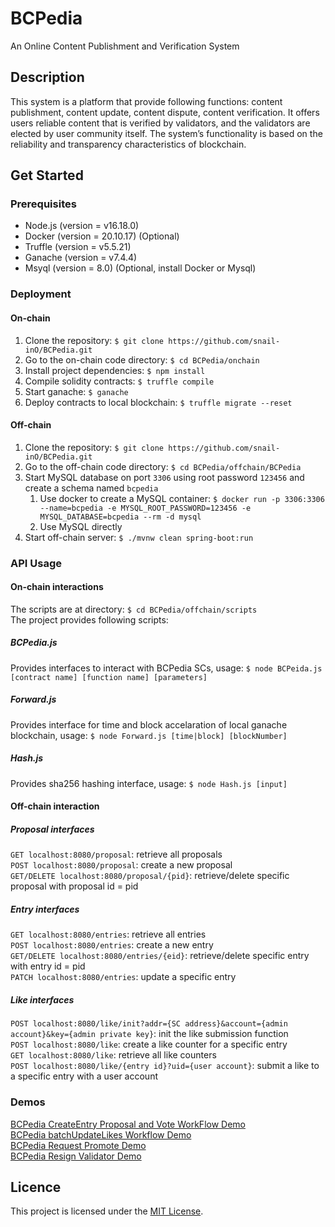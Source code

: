 # BCPedia
An Online Content Publishment and Verification System

## Description
This system is a platform that provide following functions: content publishment, content update, content dispute, content verification. It offers users reliable content that is verified by validators, and the validators are elected by user community itself. The system’s functionality is based on the reliability and transparency characteristics of blockchain.

## Get Started
### Prerequisites
* Node.js (version = v16.18.0)
* Docker (version = 20.10.17) (Optional)
* Truffle (version = v5.5.21)
* Ganache (version = v7.4.4)
* Msyql (version = 8.0) (Optional, install Docker or Mysql)

### Deployment
#### On-chain
1. Clone the repository: `$ git clone https://github.com/snail-inO/BCPedia.git`
2. Go to the on-chain code directory: `$ cd BCPedia/onchain`
3. Install project dependencies: `$ npm install`
4. Compile solidity contracts: `$ truffle compile`
5. Start ganache: `$ ganache`
6. Deploy contracts to local blockchain: `$ truffle migrate --reset`
#### Off-chain
1. Clone the repository: `$ git clone https://github.com/snail-inO/BCPedia.git`
2. Go to the off-chain code directory: `$ cd BCPedia/offchain/BCPedia`
3. Start MySQL database on port `3306` using root password `123456` and create a schema named `bcpedia`
   1. Use docker to create a MySQL container: `$ docker run -p 3306:3306 --name=bcpedia -e MYSQL_ROOT_PASSWORD=123456 -e MYSQL_DATABASE=bcpedia --rm -d mysql`
   2. Use MySQL directly
4. Start off-chain server: `$ ./mvnw clean spring-boot:run`

### API Usage
#### On-chain interactions
The scripts are at directory: `$ cd BCPedia/offchain/scripts`\
The project provides following scripts:

##### BCPedia.js
Provides interfaces to interact with BCPedia SCs, usage: `$ node BCPeida.js [contract name] [function name] [parameters]`

##### Forward.js
Provides interface for time and block accelaration of local ganache blockchain, usage: `$ node Forward.js [time|block] [blockNumber]`

##### Hash.js
Provides sha256 hashing interface, usage: `$ node Hash.js [input]`

#### Off-chain interaction
##### Proposal interfaces
`GET localhost:8080/proposal`: retrieve all proposals\
`POST localhost:8080/proposal`: create a new proposal\
`GET/DELETE localhost:8080/proposal/{pid}`: retrieve/delete specific proposal with proposal id = pid

##### Entry interfaces
`GET localhost:8080/entries`: retrieve all entries\
`POST localhost:8080/entries`: create a new entry\
`GET/DELETE localhost:8080/entries/{eid}`: retrieve/delete specific entry with entry id = pid\
`PATCH localhost:8080/entries`: update a specific entry

##### Like interfaces
`POST localhost:8080/like/init?addr={SC address}&account={admin account}&key={admin private key}`: init the like submission function\
`POST localhost:8080/like`: create a like counter for a specific entry\
`GET localhost:8080/like`: retrieve all like counters\
`POST localhost:8080/like/{entry id}?uid={user account}`: submit a like to a specific entry with a user account

### Demos
[BCPedia CreateEntry Proposal and Vote WorkFlow Demo](https://youtu.be/iZVTP1ses4A)\
[BCPedia batchUpdateLikes Workflow Demo](https://youtu.be/3xgmd-C23o0)\
[BCPedia Request Promote Demo](https://youtu.be/8kCTshtTzzs)\
[BCPedia Resign Validator Demo](https://youtu.be/clWmIfgMNig)

## Licence
This project is licensed under the [MIT License](LICENSE).
